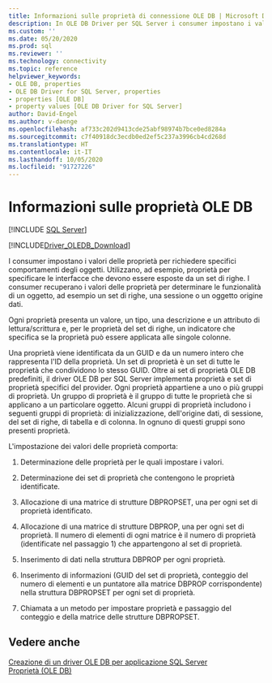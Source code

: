 ```yaml
---
title: Informazioni sulle proprietà di connessione OLE DB | Microsoft Docs
description: In OLE DB Driver per SQL Server i consumer impostano i valori delle proprietà per richiedere comportamenti specifici degli oggetti. Informazioni sull'impostazione delle proprietà.
ms.custom: ''
ms.date: 05/20/2020
ms.prod: sql
ms.reviewer: ''
ms.technology: connectivity
ms.topic: reference
helpviewer_keywords:
- OLE DB, properties
- OLE DB Driver for SQL Server, properties
- properties [OLE DB]
- property values [OLE DB Driver for SQL Server]
author: David-Engel
ms.author: v-daenge
ms.openlocfilehash: af733c202d9413cde25abf98974b7bce0ed8284a
ms.sourcegitcommit: c7f40918dc3ecdb0ed2ef5c237a3996cb4cd268d
ms.translationtype: HT
ms.contentlocale: it-IT
ms.lasthandoff: 10/05/2020
ms.locfileid: "91727226"
---
```

# <a name="about-ole-db-properties"></a>Informazioni sulle proprietà OLE DB
[!INCLUDE [SQL Server](../../../includes/applies-to-version/sql-asdb-asdbmi-asa-pdw.md)]

[!INCLUDE[Driver_OLEDB_Download](../../../includes/driver_oledb_download.md)]

<!--
NOTE , GeneMi , 2020/May/20:
    This SQL 2016+ article is a nearly exact duplicate of another SQL 2016+ article.
    This article resides under docs/connect/oledb/ole-db-driver/.

    The other article resides under docs/relational-databases/native-client-ole-db-provider/.
    And, the other article has a SQL 2014 counterpart having its same GitHub directory path and filename, to support SQL 2014 OPS Versioning with SQL 2016+.

    This path-file name is:
'\sql-docs-pr\docs\connect\oledb\ole-db-driver\about-ole-db-properties.md'.

    The other path-file is named:
'\sql-docs-pr\docs\relational-databases\native-client-ole-db-provider\about-ole-db-properties.md'.

    Therefore, maybe this docs/connect/oledb/... file should be deleted?

1611957:  This NOTE relates to SEO content bug 1611957 about metadata 'title:' value duplication:
    https://mseng.visualstudio.com/TechnicalContent/_workitems/edit/1611957

PR 15068:  This HTML comment is being added by PR...
    https://github.com/MicrosoftDocs/sql-docs-pr/pull/15068
-->

  I consumer impostano i valori delle proprietà per richiedere specifici comportamenti degli oggetti. Utilizzano, ad esempio, proprietà per specificare le interfacce che devono essere esposte da un set di righe. I consumer recuperano i valori delle proprietà per determinare le funzionalità di un oggetto, ad esempio un set di righe, una sessione o un oggetto origine dati.  
  
 Ogni proprietà presenta un valore, un tipo, una descrizione e un attributo di lettura/scrittura e, per le proprietà del set di righe, un indicatore che specifica se la proprietà può essere applicata alle singole colonne.  
  
 Una proprietà viene identificata da un GUID e da un numero intero che rappresenta l'ID della proprietà. Un set di proprietà è un set di tutte le proprietà che condividono lo stesso GUID. Oltre ai set di proprietà OLE DB predefiniti, il driver OLE DB per SQL Server implementa proprietà e set di proprietà specifici del provider. Ogni proprietà appartiene a uno o più gruppi di proprietà. Un gruppo di proprietà è il gruppo di tutte le proprietà che si applicano a un particolare oggetto. Alcuni gruppi di proprietà includono i seguenti gruppi di proprietà: di inizializzazione, dell'origine dati, di sessione, del set di righe, di tabella e di colonna. In ognuno di questi gruppi sono presenti proprietà.  
  
 L'impostazione dei valori delle proprietà comporta:  
  
1.  Determinazione delle proprietà per le quali impostare i valori.  
  
2.  Determinazione dei set di proprietà che contengono le proprietà identificate.  
  
3.  Allocazione di una matrice di strutture DBPROPSET, una per ogni set di proprietà identificato.  
  
4.  Allocazione di una matrice di strutture DBPROP, una per ogni set di proprietà. Il numero di elementi di ogni matrice è il numero di proprietà (identificate nel passaggio 1) che appartengono al set di proprietà.  
  
5.  Inserimento di dati nella struttura DBPROP per ogni proprietà.  
  
6.  Inserimento di informazioni (GUID del set di proprietà, conteggio del numero di elementi e un puntatore alla matrice DBPROP corrispondente) nella struttura DBPROPSET per ogni set di proprietà.  
  
7.  Chiamata a un metodo per impostare proprietà e passaggio del conteggio e della matrice delle strutture DBPROPSET.  
  
## <a name="see-also"></a>Vedere anche  
 [Creazione di un driver OLE DB per applicazione SQL Server](../../oledb/ole-db-driver/creating-a-oledb-driver-for-sql-server-application.md)   
 [Proprietà (OLE DB)](/previous-versions/windows/desktop/ms722734(v=vs.85))  
  
